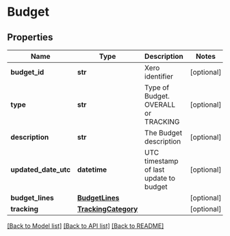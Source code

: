 # Budget

## Properties
Name | Type | Description | Notes
------------ | ------------- | ------------- | -------------
**budget_id** | **str** | Xero identifier | [optional] 
**type** | **str** | Type of Budget. OVERALL or TRACKING | [optional] 
**description** | **str** | The Budget description | [optional] 
**updated_date_utc** | **datetime** | UTC timestamp of last update to budget | [optional] 
**budget_lines** | [**BudgetLines**](BudgetLines.md) |  | [optional] 
**tracking** | [**TrackingCategory**](TrackingCategory.md) |  | [optional] 

[[Back to Model list]](../README.md#documentation-for-models) [[Back to API list]](../README.md#documentation-for-api-endpoints) [[Back to README]](../README.md)


